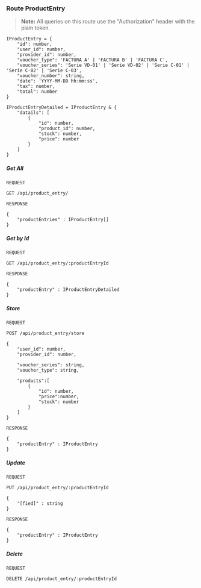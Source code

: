 ### Route ProductEntry

> **Note:** All queries on this route use the "Authorization" header with the plain token.

```
IProductEntry = {
	"id": number,
	"user_id": number,
	"provider_id": number,
	"voucher_type": 'FACTURA A' | 'FACTURA B' | 'FACTURA C',
	"voucher_series": 'Serie VD-01' | 'Serie VD-02' | 'Serie C-01' | 'Serie C-02' | 'Serie C-03',
	"voucher_number": string,
	"date": 'YYYY-MM-DD hh:mm:ss',
	"tax": number,
	"total": number
}

IProductEntryDetailed = IProductEntry & {
	"datails": [
		{
			"id": number,
			"product_id": number,
			"stock": number,
			"price": number
		}
	]
}
```

##### Get All

```
REQUEST

GET /api/product_entry/
```

```
RESPONSE

{
    "productEntries" : IProductEntry[]
}
```

##### Get by Id

```
REQUEST

GET /api/product_entry/:productEntryId
```

```
RESPONSE

{
    "productEntry" : IProductEntryDetailed
}
```

##### Store

```
REQUEST

POST /api/product_entry/store

{
    "user_id": number,
	"provider_id": number,

	"voucher_series": string,
	"voucher_type": string,

	"products":[
		{
			"id": number,
			"price":number,
			"stock": number
		}
	]
}
```

```
RESPONSE

{
    "productEntry" : IProductEntry
}
```

##### Update

```
REQUEST

PUT /api/product_entry/:productEntryId

{
    "[fied]" : string
}
```

```
RESPONSE

{
    "productEntry" : IProductEntry
}
```

##### Delete

```
REQUEST

DELETE /api/product_entry/:productEntryId
```
